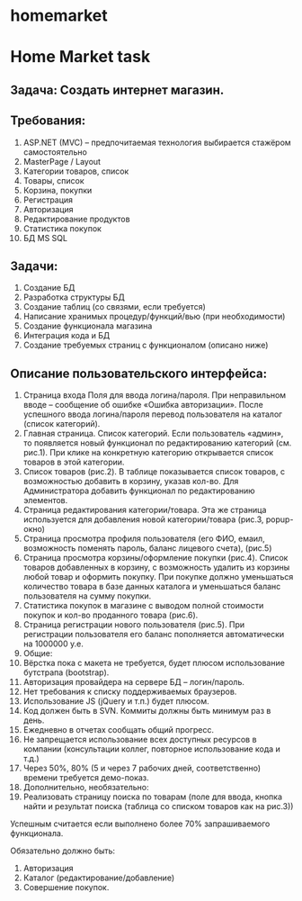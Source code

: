 # homemarket
Home Market task
================

Задача: Создать  интернет магазин.
----------------------------------

Требования:
-----------
1. ASP.NET (MVC) – предпочитаемая технология выбирается стажёром самостоятельно
2. MasterPage / Layout
3. Категории товаров, список
4. Товары, список
5. Корзина, покупки
6. Регистрация
7. Авторизация
8. Редактирование продуктов
9. Статистика покупок
10. БД MS SQL

Задачи:
-------
1. Создание БД
  1. Разработка структуры БД 
  2. Создание таблиц (со связями, если требуется)
  3. Написание хранимых процедур/функций/вью (при необходимости)
2. Создание функционала магазина
  1. Интеграция кода и БД
  2. Создание требуемых страниц с функционалом (описано ниже)

Описание пользовательского интерфейса:
--------------------------------------

1. Страница входа
Поля для ввода логина/пароля. При неправильном вводе – сообщение об ошибке «Ошибка авторизации».  После успешного ввода логина/пароля перевод пользователя на каталог (список категорий). 
2. Главная страница. Список категорий. Если пользователь «админ», то появляется новый функционал по редактированию категорий (см. рис.1). При клике на конкретную категорию открывается список товаров в этой категории.
3. Список товаров (рис.2). В таблице показывается список товаров, с возможностью добавить в корзину, указав кол-во.  Для Администратора добавить функционал по редактированию элементов.
4. Страница редактирования категории/товара. Эта же страница используется для добавления новой категории/товара (рис.3, popup-окно)
5. Страница просмотра профиля пользователя (его ФИО, емаил, возможность поменять пароль, баланс лицевого счета), (рис.5)
6. Страница просмотра корзины/оформление покупки (рис.4). Список товаров добавленных в корзину, с возможность удалить из корзины любой товар и оформить покупку. При покупке должно уменьшаться количество товара в базе данных каталога и уменьшаться баланс пользователя на сумму покупки.
7. Статистика покупок в магазине с выводом полной стоимости покупок и кол-во проданного товара (рис.6).
8. Страница регистрации нового пользователя (рис.5). При регистрации пользователя его баланс пополняется автоматически на 1000000 у.е.
9. Общие:
 1. Вёрстка пока с макета не требуется, будет плюсом использование бутстрапа (bootstrap).
 2. Авторизация провайдера на сервере БД – логин/пароль.
 3. Нет  требования к списку поддерживаемых браузеров.
 4. Использование JS (jQuery и т.п.) будет плюсом.
 5. Код должен быть в SVN. Коммиты должны быть минимум раз в день. 
 6. Ежедневно в отчетах сообщать общий прогресс.
 7. Не запрещается использование всех доступных ресурсов в компании (консультации коллег, повторное использование кода и т.д.)
 8. Через 50%, 80% (5 и через 7 рабочих дней, соответственно) времени  требуется демо-показ.
10. Дополнительно, необязательно:
 1. Реализовать страницу поиска по товарам (поле для ввода, кнопка найти и результат поиска (таблица со списком товаров как на рис.3))

Успешным считается если выполнено более 70% запрашиваемого функционала.

Обязательно должно быть:
1. Авторизация
2. Каталог (редактирование/добавление)
3. Совершение покупок.

